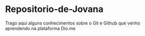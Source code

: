 # Repositorio-de-Jovana
Trago aqui alguns conhecimentos sobre o Git e Github que venho aprendendo na plataforma Dio.me
